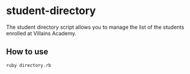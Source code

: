 # student-directory

The student directory script allows you to manage the list of the students enrolled at Villains Academy. 

## How to use

``` shell 
ruby directory.rb
```

